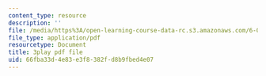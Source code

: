 ```yaml
---
content_type: resource
description: ''
file: /media/https%3A/open-learning-course-data-rc.s3.amazonaws.com/6-004-computation-structures-spring-2017/66fba33d4e83e3f8382fd8b9fbed4e07_ISaYWm8T8n4.pdf
file_type: application/pdf
resourcetype: Document
title: 3play pdf file
uid: 66fba33d-4e83-e3f8-382f-d8b9fbed4e07
---
```

